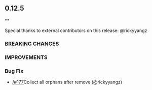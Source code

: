 ## 0.12.5

\*\*

Special thanks to external contributors on this release:
@rickyyangz

### BREAKING CHANGES

### IMPROVEMENTS

### Bug Fix

- [/#177](https://github.com/tendermint/iavl/pull/177)Collect all orphans after remove (@rickyyangz)
